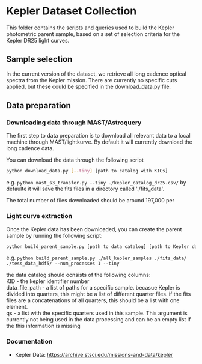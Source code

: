 # Kepler Dataset Collection

This folder contains the scripts and queries used to build the Kepler photometric parent sample, based on 
a set of selection criteria for the Kepler DR25 light curves.

## Sample selection

In the current version of the dataset, we retrieve all long cadence optical spectra from the Kepler mission. There are currently no specific cuts applied, but these could be specified in the download_data.py file.

## Data preparation

### Downloading data through MAST/Astroquery

The first step to data preparation is to download all relevant data to a local machine through MAST/lightkurve. By default it will currently download the long cadence data.

You can download the data through the following script
```bash
python download_data.py [--tiny] [path to catalog with KICs]
```
e.g. `python mast_s3_transfer.py --tiny ./kepler_catalog_dr25.csv/`
by defaulte it will save the fits files in a directory called './fits_data'.

The total number of files downloaded should be around 197,000 per

### Light curve extraction

Once the Kepler data has been downloaded, you can create the parent sample by running the following script:
```bash
python build_parent_sample.py [path to data catalog] [path to Kepler data] [output directory] --num_processes [1] [--tiny];
```
e.g. `python build_parent_sample.py ./all_kepler_samples ./fits_data/ ./tess_data_hdf5/ --num_processes 1 --tiny`

the data catalog should ocnsists of the following columns:
    <br>
    KID - the kepler identifier number
    <br>
    data_file_path - a list of paths for a specific sample. becasue Kepler is divided into quarters, this might be a list of different quarter files. if the fits       files are a concatenations of all quarters, this should be a list with one element.
    <br>
    qs - a list with the specific quarters used in this sample. This argument is currently not being used in the data processing and can be an empty list if the         this information is missing

### Documentation

- Kepler Data: https://archive.stsci.edu/missions-and-data/kepler
